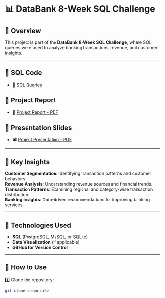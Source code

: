 # 📊 DataBank 8-Week SQL Challenge

## 📝 Overview  
This project is part of the **DataBank 8-Week SQL Challenge**, where SQL queries were used to analyze banking transactions, revenue, and customer insights.

---
## 🔹 SQL Code
- 📜 [SQL Queries](https://github.com/HugoBA25/MIS_443/blob/main/DataBank_8WeekSQLChallenge/databank_queries.sql)
## 🔹 Project Report
- 📕 [Project Report - PDF](https://github.com/HugoBA25/MIS_443/blob/main/DataBank_8WeekSQLChallenge/MIS_443_Project_Present_Nguyen%20Thanh%20Giang_2132300593.pdf)

## 🔹 Presentation Slides
- 📽️ [Project Presentation - PDF](https://github.com/HugoBA25/MIS_443/blob/main/DataBank_8WeekSQLChallenge/MIS_443_Project_Report_Nguyen%20Thanh%20Giang_2132300593.pdf)

---

## 🔹 Key Insights  
**Customer Segmentation**: Identifying transaction patterns and customer behaviors.  
**Revenue Analysis**: Understanding revenue sources and financial trends.  
**Transaction Patterns**: Examining regional and category-wise transaction distribution.  
**Banking Insights**: Data-driven recommendations for improving banking services.  

---

## 🚀 Technologies Used  
- **SQL** (PostgreSQL, MySQL, or SQLite)  
- **Data Visualization** (if applicable)  
- **GitHub for Version Control**  

---

## 📌 How to Use  
1️⃣ Clone the repository:  
   ```bash
   git clone <repo-url>

